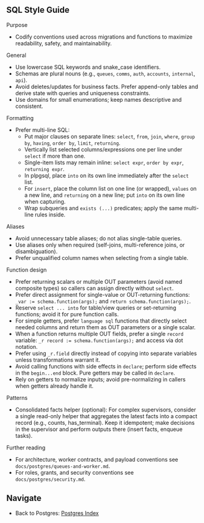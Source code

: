 ## SQL Style Guide

Purpose

- Codify conventions used across migrations and functions to maximize readability, safety, and maintainability.

General

- Use lowercase SQL keywords and snake_case identifiers.
- Schemas are plural nouns (e.g., `queues`, `comms`, `auth`, `accounts`, `internal`, `api`).
- Avoid deletes/updates for business facts. Prefer append-only tables and derive state with queries and uniqueness constraints.
- Use domains for small enumerations; keep names descriptive and consistent.

Formatting

- Prefer multi-line SQL:
  - Put major clauses on separate lines: `select`, `from`, `join`, `where`, `group by`, `having`, `order by`, `limit`, `returning`.
  - Vertically list selected columns/expressions one per line under `select` if more than one.
  - Single-item lists may remain inline: `select expr`, `order by expr`, `returning expr`.
  - In plpgsql, place `into` on its own line immediately after the `select` list.
  - For `insert`, place the column list on one line (or wrapped), `values` on a new line, and `returning` on a new line; put `into` on its own line when capturing.
  - Wrap subqueries and `exists (...)` predicates; apply the same multi-line rules inside.

Aliases

- Avoid unnecessary table aliases; do not alias single-table queries.
- Use aliases only when required (self-joins, multi-reference joins, or disambiguation).
- Prefer unqualified column names when selecting from a single table.

Function design

- Prefer returning scalars or multiple OUT parameters (avoid named composite types) so callers can assign directly without `select`.
- Prefer direct assignment for single-value or OUT-returning functions: `_var := schema.function(args);` and `return schema.function(args);`.
- Reserve `select ... into` for table/view queries or set-returning functions; avoid it for pure function calls.
- For simple getters, prefer `language sql` functions that directly select needed columns and return them as OUT parameters or a single scalar.
- When a function returns multiple OUT fields, prefer a single `record` variable: `_r record := schema.function(args);` and access via dot notation.
- Prefer using `_r.field` directly instead of copying into separate variables unless transformations warrant it.
- Avoid calling functions with side effects in `declare`; perform side effects in the `begin...end` block. Pure getters may be called in `declare`.
- Rely on getters to normalize inputs; avoid pre-normalizing in callers when getters already handle it.

Patterns

- Consolidated facts helper (optional): For complex supervisors, consider a single read-only helper that aggregates the latest facts into a compact record (e.g., counts, has_terminal). Keep it idempotent; make decisions in the supervisor and perform outputs there (insert facts, enqueue tasks).

Further reading

- For architecture, worker contracts, and payload conventions see `docs/postgres/queues-and-worker.md`.
- For roles, grants, and security conventions see `docs/postgres/security.md`.

## Navigate

- Back to Postgres: [Postgres Index](README.md)
